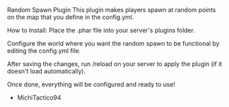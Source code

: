 Random Spawn Plugin
This plugin makes players spawn at random points on the map that you define in the config.yml.

How to Install:
Place the .phar file into your server's plugins folder.

Configure the world where you want the random spawn to be functional by editing the config.yml file.

After saving the changes, run /reload on your server to apply the plugin (if it doesn't load automatically).

Once done, everything will be configured and ready to use!

- MichiTactico94
